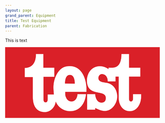 ```yaml
---
layout: page
grand_parent: Equipment
title: Test Equipment
parent: Fabrication
---
```


This is text

![](/assets/images/783px-Test-Logo.svg.png)

